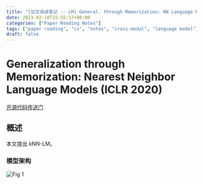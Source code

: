 ```yaml
---
title: "[论文阅读笔记 -- LM] General. through Memorization: NN Language Models (ICLR 2020)"
date: 2023-02-18T15:55:17+08:00
categories: ["Paper Reading Notes"]
tags: ["paper reading", "cv", "notes", "cross-modal", "language model"]
draft: false
---
```


# Generalization through Memorization: Nearest Neighbor Language Models (ICLR 2020)

[开源代码传送门](https://github.com/urvashik/knnlm)

## 概述

本文提出 kNN-LM。  

### 模型架构

![Fig 1](/images/2023/PRN341/1.png)
